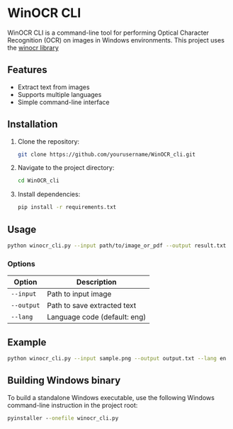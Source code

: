 # WinOCR CLI

WinOCR CLI is a command-line tool for performing Optical Character Recognition (OCR) on images in Windows environments.
This project uses the [winocr library](https://github.com/GitHub30/winocr)

## Features

- Extract text from images
- Supports multiple languages
- Simple command-line interface

## Installation

1. Clone the repository:
    ```bash
    git clone https://github.com/yourusername/WinOCR_cli.git
    ```
2. Navigate to the project directory:
    ```bash
    cd WinOCR_cli
    ```
3. Install dependencies:
    ```bash
    pip install -r requirements.txt
    ```

## Usage

```bash
python winocr_cli.py --input path/to/image_or_pdf --output result.txt
```

### Options

| Option         | Description                       |
| -------------- | --------------------------------- |
| `--input`      | Path to input image               |
| `--output`     | Path to save extracted text       |
| `--lang`       | Language code (default: eng)      |

## Example

```bash
python winocr_cli.py --input sample.png --output output.txt --lang en
```

## Building Windows binary

To build a standalone Windows executable, use the following Windows command-line instruction in the project root:

```cmd
pyinstaller --onefile winocr_cli.py
```
